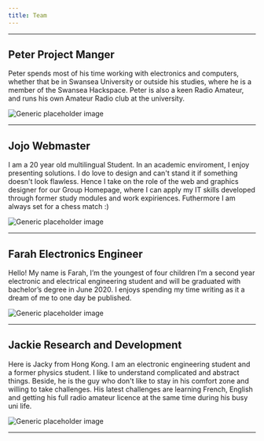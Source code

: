 ```yaml
---
title: Team
---
```



<hr class="featurette-divider">
<div class="row featurette">
	<div class="col-md-7">
		<h2 class="featurette-heading">Peter <span class="text-muted">Project Manger</span></h2>
		<p class="lead">Peter spends most of his time working with electronics and computers, whether that be in Swansea University or outside his studies, where he is a member of the Swansea Hackspace. Peter is also a keen Radio Amateur, and runs his own Amateur Radio club at the university.</p>
	</div>
	<div class="col-md-5">
		<img class="featurette-image img-fluid mx-auto" src="https://gistcdn.githack.com/pe5er/00dd70d9a79e94ee624904726e704420/raw/6b7c97d2aa253c31f929d2f3e4d1379e8bc390d0/peter-avatar.svg" alt="Generic placeholder image">
	</div>
	</div>
	
<hr class="featurette-divider">
	<div class="row featurette">
		<div class="col-md-7 order-md-2">
			<h2 class="featurette-heading">Jojo <span class="text-muted">Webmaster</span></h2>
			 <p class="lead">I am a 20 year old multilingual Student. In an academic enviroment, I enjoy presenting solutions. I do love to design and can't stand it if something doesn't look flawless. Hence I take on the role of the web and graphics designer for our Group Homepage, where I can apply my IT skills developed through former study modules and work expiriences. Futhermore I am always set for a chess match :)</p>
          	</div>
		<div class="col-md-5 order-md-1">
			<img class="featurette-image img-fluid mx-auto" src="https://gistcdn.githack.com/pe5er/1079360742d50b9b3d335462d79c73a3/raw/e505bbbc21e85e826787e3a85c27499c6a18832e/jojo-avatar.svg" alt="Generic placeholder image">
		</div>
	</div>
	
<hr class="featurette-divider">
	<div class="row featurette">
		<div class="col-md-7">
			<h2 class="featurette-heading">Farah <span class="text-muted">Electronics Engineer</span></h2>
			<p class="lead">Hello! My name is Farah, I’m the youngest of four children I’m a second year electronic and electrical engineering student and will be graduated with bachelor’s degree in June 2020. I enjoys spending my time writing as it a dream of me to one day be published.</p>
		</div>
		<div class="col-md-5">
			<img class="featurette-image img-fluid mx-auto" src="https://gistcdn.githack.com/pe5er/05220c982a31de105b87f758116d7333/raw/17590e1a27d488fd480f7c72de29a4d81d198ba5/farah-avatar.svg" alt="Generic placeholder image">
		</div>
	</div>
	
<hr class="featurette-divider">
        <div class="row featurette">
		<div class="col-md-7 order-md-2">
			<h2 class="featurette-heading">Jackie <span class="text-muted">Research and Development</span></h2>
 			<p class="lead">Here is Jacky from Hong Kong. I am an electronic engineering student and a former physics student. I like to understand complicated and abstract things. Beside, he is the guy who don't like to stay in his comfort zone and willing to take challenges. His latest challenges are learning French, English and getting his full radio amateur licence at the same time during his busy uni life.</p>
		</div>
	<div class="col-md-5 order-md-1">
		<img class="featurette-image img-fluid mx-auto" src="https://gistcdn.githack.com/pe5er/f546a318a26623b273174ac6b09da5ef/raw/7d00af51561dfc0dc4c09e3dabe7119d640bacdc/jackie-avatar.svg" alt="Generic placeholder image">
	</div>
</div>
<hr class="featurette-divider">
